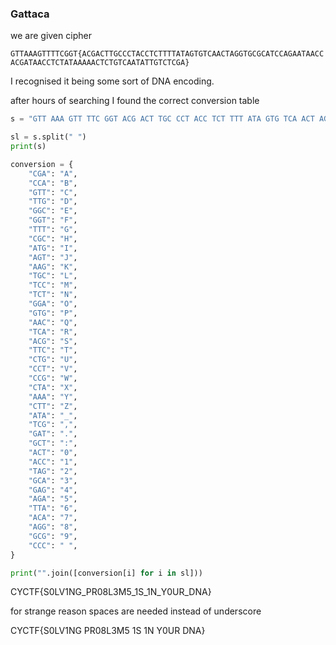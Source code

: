### Gattaca

we are given cipher 

`GTTAAAGTTTTCGGT{ACGACTTGCCCTACCTCTTTTATAGTGTCAACTAGGTGCGCATCCAGAATAACCACGATAACCTCTATAAAAACTCTGTCAATATTGTCTCGA}`

I recognised it being some sort of DNA encoding.

after hours of searching I found the correct conversion table

```python
s = "GTT AAA GTT TTC GGT ACG ACT TGC CCT ACC TCT TTT ATA GTG TCA ACT AGG TGC GCA TCC AGA ATA ACC ACG ATA ACC TCT ATA AAA ACT CTG TCA ATA TTG TCT CGA"

sl = s.split(" ")
print(s)

conversion = {
    "CGA": "A",
    "CCA": "B",
    "GTT": "C",
    "TTG": "D",
    "GGC": "E",
    "GGT": "F",
    "TTT": "G",
    "CGC": "H",
    "ATG": "I",
    "AGT": "J",
    "AAG": "K",
    "TGC": "L",
    "TCC": "M",
    "TCT": "N",
    "GGA": "O",
    "GTG": "P",
    "AAC": "Q",
    "TCA": "R",
    "ACG": "S",
    "TTC": "T",
    "CTG": "U",
    "CCT": "V",
    "CCG": "W",
    "CTA": "X",
    "AAA": "Y",
    "CTT": "Z",
    "ATA": "_",
    "TCG": ",",
    "GAT": ".",
    "GCT": ":",
    "ACT": "0",
    "ACC": "1",
    "TAG": "2",
    "GCA": "3",
    "GAG": "4",
    "AGA": "5",
    "TTA": "6",
    "ACA": "7",
    "AGG": "8",
    "GCG": "9",
    "CCC": " ",
}

print("".join([conversion[i] for i in sl]))
```

CYCTF{S0LV1NG_PR08L3M5_1S_1N_Y0UR_DNA}

for strange reason spaces are needed instead of underscore

CYCTF{S0LV1NG PR08L3M5 1S 1N Y0UR DNA}